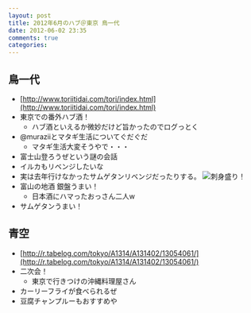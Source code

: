 ```yaml
---
layout: post
title: 2012年6月のハブ＠東京 鳥一代 
date: 2012-06-02 23:35
comments: true
categories: 
---
```

## 鳥一代
 - [http://www.toriitidai.com/tori/index.html](http://www.toriitidai.com/tori/index.html)
 - 東京での番外ハブ酒！
     - ハブ酒といえるか微妙だけど旨かったのでログっとく
 - @muraziiとマタギ生活についてぐだぐだ
     - マタギ生活大変そうやで・・・
 - 富士山登ろうぜという謎の会話
 - イルカもリベンジしたいな
 - 実は去年行けなかったサムゲタンリベンジだったりする。
![刺身盛り！](http://distilleryimage1.s3.amazonaws.com/5bab29c8aca411e18cf91231380fd29b_7.jpg "刺身盛り！")
 - 富山の地酒 銀盤うまい！
     - 日本酒にハマったおっさん二人w
 - サムゲタンうまい！

## 青空
 - [http://r.tabelog.com/tokyo/A1314/A131402/13054061/](http://r.tabelog.com/tokyo/A1314/A131402/13054061/)
 - 二次会！
     - 東京で行きつけの沖縄料理屋さん
 - カーリーフライが食べられるぜ
 - 豆腐チャンプルーもおすすめや
